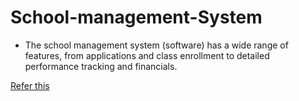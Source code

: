 # School-management-System

* The school management system (software) has a wide range of features, from applications and class enrollment to detailed performance tracking and financials. 

[Refer this](https://www.youtube.com/watch?v=18re-rVxnBg) 
